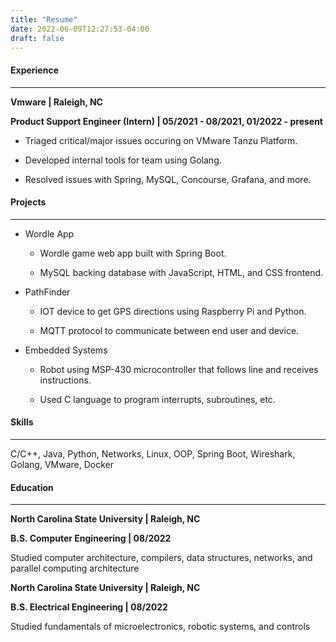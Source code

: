 ```yaml
---
title: "Resume"
date: 2022-06-09T12:27:53-04:00
draft: false
---
```


#### Experience

---

**Vmware | Raleigh, NC**

**Product Support Engineer (Intern) | 05/2021 - 08/2021, 01/2022 - present**

* Triaged critical/major issues occuring on VMware Tanzu Platform. 

* Developed internal tools for team using Golang.

* Resolved issues with Spring, MySQL, Concourse, Grafana, and more. 

#### Projects

---

- Wordle App
  
  - Wordle game web app built with Spring Boot.
  
  - MySQL backing database with JavaScript, HTML, and CSS frontend.
* PathFinder
  
  * IOT device to get GPS directions using Raspberry Pi and Python.
  
  * MQTT protocol to communicate between end user and device.

* Embedded Systems
  
  * Robot using MSP-430 microcontroller that follows line and receives instructions.
  
  * Used C language to program interrupts, subroutines, etc.

#### Skills

---

C/C++, Java, Python, Networks, Linux, OOP, Spring Boot, Wireshark, Golang, VMware, Docker

#### Education

---

**North Carolina State University | Raleigh, NC**

**B.S. Computer Engineering | 08/2022**

Studied computer architecture, compilers, data structures, networks, and parallel computing architecture

**North Carolina State University | Raleigh, NC**

**B.S. Electrical Engineering | 08/2022**

Studied fundamentals of microelectronics, robotic systems, and controls
